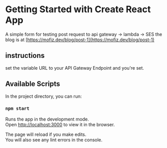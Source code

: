 # Getting Started with Create React App

A simple form for testing post request to api gateway -> lambda -> SES
the blog is at [https://mofiz.dev/blog/post-1](https://mofiz.dev/blog/post-1)

## instructions

set the variable URL to your API Gateway Endpoint and you're set.

## Available Scripts

In the project directory, you can run:

### `npm start`

Runs the app in the development mode.\
Open [http://localhost:3000](http://localhost:3000) to view it in the browser.

The page will reload if you make edits.\
You will also see any lint errors in the console.

